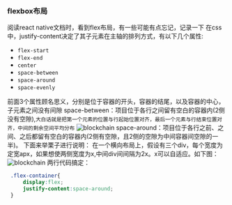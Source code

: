 ### flexbox布局
阅读react native文档时，看到flex布局，有一些可能有点忘记，记录一下
在css中，justify-content决定了其子元素在主轴的排列方式，有以下几个属性:
+ `flex-start`
+ `flex-end`
+ `center`
+ `space-between`
+ `space-around`
+ `space-evenly`

前面3个属性顾名思义，分别是位于容器的开头，容器的结尾，以及容器的中心，子元素之间没有间隙
space-between：项目位于各行之间留有空白的容器内(2侧没有空隙),`大白话就是把第一个元素的位置与行起始位置对齐，最后一个元素与行结束位置对齐，中间的剩余空间平均分布`
![blockchain](https://images2018.cnblogs.com/blog/1110419/201805/1110419-20180514230719413-1623793759.png "flex")
space-around：项目位于各行之前、之间、之后都留有空白的容器内(2侧有空隙，且2侧的空隙为中间容器间空隙的一半)。
下面来举栗子进行说明：
在一个横向布局上，假设有三个div，每个宽度为定宽apx，如果想使两侧宽度为x,中间div间间隔为2x。x可以自适应。如下图：
![blockchain](https://images2018.cnblogs.com/blog/1110419/201805/1110419-20180514224732430-703478749.jpg "flex")
两行代码搞定：
```css
 .flex-container{
     display:flex;
     justify-content:space-around;
 }
```
